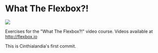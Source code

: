 # What The Flexbox?!

![](http://flexbox.io/images/share.png)

Exercises for the "What The Flexbox?!" video course. Videos available at <http://flexbox.io>

This is Cinthialandia's first commit.